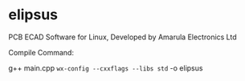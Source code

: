 # elipsus
PCB ECAD Software for Linux, Developed by Amarula Electronics Ltd

Compile Command:

g++ main.cpp `wx-config --cxxflags --libs std` -o elipsus

